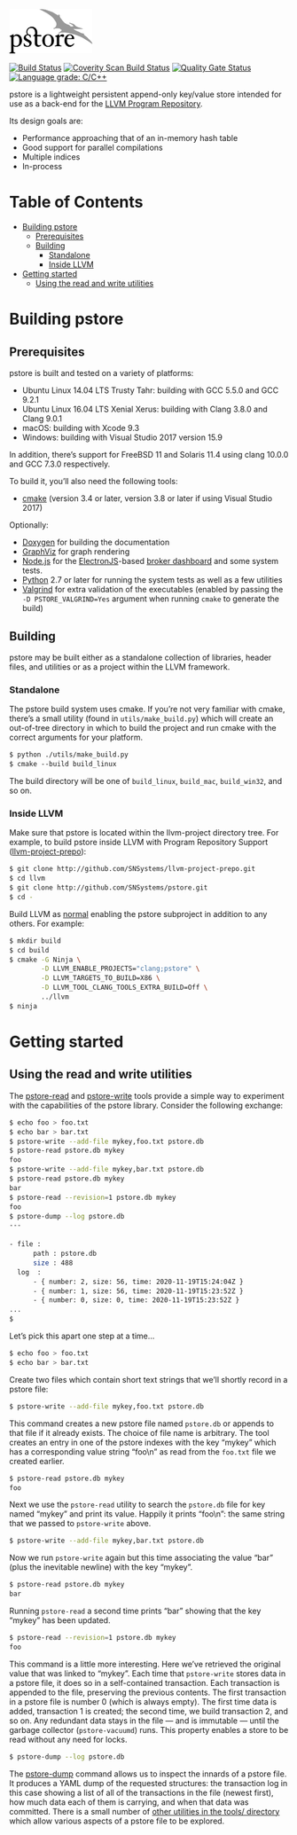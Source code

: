 <img alt="pstore logo" src="doc_sources/logo.svg" height="" height="80" width="150" />

[![Build Status](https://travis-ci.org/SNSystems/pstore.svg?branch=master)](https://travis-ci.org/SNSystems/pstore)
[![Coverity Scan Build Status](https://scan.coverity.com/projects/15170/badge.svg)](https://scan.coverity.com/projects/snsystems-pstore)
[![Quality Gate Status](https://sonarcloud.io/api/project_badges/measure?project=SNSystems_pstore&metric=alert_status)](https://sonarcloud.io/dashboard?id=SNSystems_pstore)
[![Language grade: C/C++](https://img.shields.io/lgtm/grade/cpp/g/SNSystems/pstore.svg?logo=lgtm&logoWidth=18)](https://lgtm.com/projects/g/SNSystems/pstore/context:cpp)

pstore is a lightweight persistent append-only key/value store intended for use as a back-end for the [LLVM Program Repository](https://github.com/SNSystems/llvm-project-prepo).

Its design goals are:

-   Performance approaching that of an in-memory hash table
-   Good support for parallel compilations
-   Multiple indices
-   In-process

# Table of Contents

-   [Building pstore](#building-pstore)
    -   [Prerequisites](#prerequisites)
    -   [Building](#building)
        -   [Standalone](#standalone)
        -   [Inside LLVM](#inside-llvm)
-   [Getting started](#getting-started)
    -   [Using the read and write utilities](#using-the-read-and-write-utilities)

# Building pstore

## Prerequisites

pstore is built and tested on a variety of platforms:

-   Ubuntu Linux 14.04 LTS Trusty Tahr: building with GCC 5.5.0 and GCC 9.2.1
-   Ubuntu Linux 16.04 LTS Xenial Xerus: building with Clang 3.8.0 and Clang 9.0.1
-   macOS: building with Xcode 9.3
-   Windows: building with Visual Studio 2017 version 15.9

In addition, there’s support for FreeBSD 11 and Solaris 11.4 using clang 10.0.0 and GCC 7.3.0 respectively.

To build it, you’ll also need the following tools:

-   [cmake](http://cmake.org) (version 3.4 or later, version 3.8 or later if using Visual Studio 2017)

Optionally:

-   [Doxygen](http://doxygen.org) for building the documentation
-   [GraphViz](http://graphviz.org) for graph rendering
-   [Node.js](https://nodejs.org/) for the [ElectronJS](https://electronjs.org)-based [broker dashboard](tools/broker_ui/) and some system tests.
-   [Python](https://www.python.org) 2.7 or later for running the system tests as well as a few utilities
-   [Valgrind](http://valgrind.org) for extra validation of the executables (enabled by passing the `-D PSTORE_VALGRIND=Yes` argument when running `cmake` to generate the build)

## Building

pstore may be built either as a standalone collection of libraries, header files, and utilities or as a project within the LLVM framework.

### Standalone

The pstore build system uses cmake. If you’re not very familiar with cmake, there’s a small utility (found in `utils/make_build.py`) which will create an out-of-tree directory in which to build the project and run cmake with the correct arguments for your platform.

~~~bash
$ python ./utils/make_build.py
$ cmake ‑‑build build_linux
~~~

The build directory will be one of `build_linux`, `build_mac`, `build_win32`, and so on.

### Inside LLVM

Make sure that pstore is located within the llvm-project directory tree. For example, to build pstore inside LLVM with Program Repository Support ([llvm-project-prepo](https://github.com/SNSystems/llvm-project-prepo)):

~~~bash
$ git clone http://github.com/SNSystems/llvm-project-prepo.git
$ cd llvm
$ git clone http://github.com/SNSystems/pstore.git
$ cd -
~~~

Build LLVM as [normal](https://llvm.org/docs/CMake.html) enabling the pstore subproject in addition to any others. For example:

~~~~bash
$ mkdir build
$ cd build
$ cmake -G Ninja \
        -D LLVM_ENABLE_PROJECTS="clang;pstore" \
        -D LLVM_TARGETS_TO_BUILD=X86 \
        -D LLVM_TOOL_CLANG_TOOLS_EXTRA_BUILD=Off \
        ../llvm
$ ninja
~~~~

# Getting started

## Using the read and write utilities

The [pstore-read](tools/read/) and [pstore-write](tools/write/) tools provide a simple way to experiment with the capabilities of the pstore library. Consider the following exchange:

~~~~bash
$ echo foo > foo.txt
$ echo bar > bar.txt
$ pstore-write --add-file mykey,foo.txt pstore.db
$ pstore-read pstore.db mykey
foo
$ pstore-write --add-file mykey,bar.txt pstore.db
$ pstore-read pstore.db mykey
bar
$ pstore-read --revision=1 pstore.db mykey
foo
$ pstore-dump --log pstore.db
---

- file : 
      path : pstore.db
      size : 488
  log  : 
      - { number: 2, size: 56, time: 2020-11-19T15:24:04Z }
      - { number: 1, size: 56, time: 2020-11-19T15:23:52Z }
      - { number: 0, size: 0, time: 2020-11-19T15:23:52Z }
...
$
~~~~

Let’s pick this apart one step at a time…

~~~~bash
$ echo foo > foo.txt
$ echo bar > bar.txt
~~~~

Create two files which contain short text strings that we’ll shortly record in a pstore file:

~~~~bash
$ pstore-write --add-file mykey,foo.txt pstore.db
~~~~

This command creates a new pstore file named `pstore.db` or appends to that file if it already exists. The choice of file name is arbitrary. The tool creates an entry in one of the pstore indexes with the key “mykey” which has a corresponding value string “foo\n” as read from the `foo.txt` file we created earlier.

~~~~bash
$ pstore-read pstore.db mykey
foo
~~~~

Next we use the `pstore-read` utility to search the `pstore.db` file for key named “mykey” and print its value. Happily it prints “foo\n”: the same string that we passed to `pstore-write` above.

~~~~bash
$ pstore-write --add-file mykey,bar.txt pstore.db
~~~~

Now we run `pstore-write` again but this time associating the value “bar” (plus the inevitable newline) with the key “mykey”.

~~~~bash
$ pstore-read pstore.db mykey
bar
~~~~

Running `pstore-read` a second time prints “bar” showing that the key “mykey” has been updated.

~~~~bash
$ pstore-read --revision=1 pstore.db mykey
foo
~~~~

This command is a little more interesting. Here we’ve retrieved the original value that was linked to “mykey”. Each time that `pstore-write` stores data in a pstore file, it does so in a self-contained transaction. Each transaction is appended to the file, preserving the previous contents. The first transaction in a pstore file is number 0 (which is always empty). The first time data is added, transaction 1 is created; the second time, we build transaction 2, and so on. Any redundant data stays in the file &mdash; and is immutable &mdash; until the garbage collector (`pstore-vacuumd`) runs. This property enables a store to be read without any need for locks.

~~~~bash
$ pstore-dump --log pstore.db
~~~~

The [pstore-dump](tools/dump/) command allows us to inspect the innards of a pstore file. It produces a YAML dump of the requested structures: the transaction log in this case showing a list of all of the transactions in the file (newest first), how much data each of them is carrying, and when that data was committed. There is a small number of [other utilities in the tools/ directory](tools/) which allow various aspects of a pstore file to be explored.
